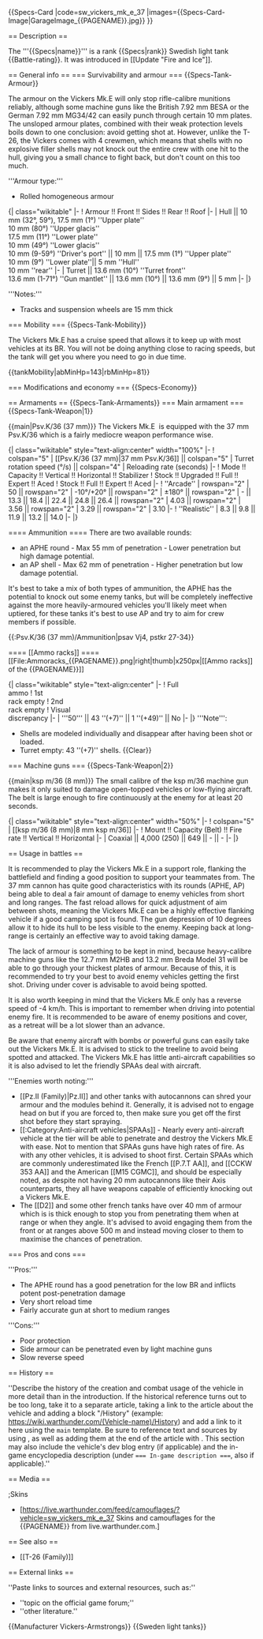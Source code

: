 {{Specs-Card
|code=sw_vickers_mk_e_37
|images={{Specs-Card-Image|GarageImage_{{PAGENAME}}.jpg}}
}}

== Description ==
<!-- ''In the description, the first part should be about the history of the creation and combat usage of the vehicle, as well as its key features. In the second part, tell the reader about the ground vehicle in the game. Insert a screenshot of the vehicle, so that if the novice player does not remember the vehicle by name, he will immediately understand what kind of vehicle the article is talking about.'' -->
The '''{{Specs|name}}''' is a rank {{Specs|rank}} Swedish light tank {{Battle-rating}}. It was introduced in [[Update "Fire and Ice"]].

== General info ==
=== Survivability and armour ===
{{Specs-Tank-Armour}}
<!-- ''Describe armour protection. Note the most well protected and key weak areas. Appreciate the layout of modules as well as the number and location of crew members. Is the level of armour protection sufficient, is the placement of modules helpful for survival in combat? If necessary use a visual template to indicate the most secure and weak zones of the armour.'' -->
The armour on the Vickers Mk.E will only stop rifle-calibre munitions reliably, although some machine guns like the British 7.92 mm BESA or the German 7.92 mm MG34/42 can easily punch through certain 10 mm plates. The unsloped armour plates, combined with their weak protection levels boils down to one conclusion: avoid getting shot at. However, unlike the T-26, the Vickers comes with 4 crewmen, which means that shells with no explosive filler shells may not knock out the entire crew with one hit to the hull, giving you a small chance to fight back, but don't count on this too much.

'''Armour type:'''

* Rolled homogeneous armour

{| class="wikitable"
|-
! Armour !! Front !! Sides !! Rear !! Roof
|-
| Hull || 10 mm (32°, 59°), 17.5 mm (1°) ''Upper plate''<br>10 mm (80°) ''Upper glacis''<br>17.5 mm (11°) ''Lower plate''<br>10 mm (49°) ''Lower glacis''<br>10 mm (9-59°) ''Driver's port'' || 10 mm || 17.5 mm (1°) ''Upper plate''<br>10 mm (9°) ''Lower plate''|| 5 mm ''Hull''<br>10 mm ''rear''
|-
| Turret || 13.6 mm (10°) ''Turret front'' <br> 13.6 mm (1-71°) ''Gun mantlet'' || 13.6 mm (10°) || 13.6 mm (9°) || 5 mm
|-
|}

'''Notes:'''

* Tracks and suspension wheels are 15 mm thick

=== Mobility ===
{{Specs-Tank-Mobility}}
<!-- ''Write about the mobility of the ground vehicle. Estimate the specific power and manoeuvrability, as well as the maximum speed forwards and backwards.'' -->
The Vickers Mk.E has a cruise speed that allows it to keep up with most vehicles at its BR. You will not be doing anything close to racing speeds, but the tank will get you where you need to go in due time.

{{tankMobility|abMinHp=143|rbMinHp=81}}

=== Modifications and economy ===
{{Specs-Economy}}

== Armaments ==
{{Specs-Tank-Armaments}}
=== Main armament ===
{{Specs-Tank-Weapon|1}}
<!-- ''Give the reader information about the characteristics of the main gun. Assess its effectiveness in a battle based on the reloading speed, ballistics and the power of shells. Do not forget about the flexibility of the fire, that is how quickly the cannon can be aimed at the target, open fire on it and aim at another enemy. Add a link to the main article on the gun: <code><nowiki>{{main|Name of the weapon}}</nowiki></code>. Describe in general terms the ammunition available for the main gun. Give advice on how to use them and how to fill the ammunition storage.'' -->
{{main|Psv.K/36 (37 mm)}}
The Vickers Mk.E  is equipped with the 37 mm Psv.K/36 which is a fairly mediocre weapon performance wise.

{| class="wikitable" style="text-align:center" width="100%"
|-
! colspan="5" | [[Psv.K/36 (37 mm)|37 mm Psv.K/36]] || colspan="5" | Turret rotation speed (°/s) || colspan="4" | Reloading rate (seconds)
|-
! Mode !! Capacity !! Vertical !! Horizontal !! Stabilizer
! Stock !! Upgraded !! Full !! Expert !! Aced
! Stock !! Full !! Expert !! Aced
|-
! ''Arcade''
| rowspan="2" | 50 || rowspan="2" | -10°/+20° || rowspan="2" | ±180° || rowspan="2" | - || 13.3 || 18.4 || 22.4 || 24.8 || 26.4 || rowspan="2" | 4.03 || rowspan="2" | 3.56 || rowspan="2" | 3.29 || rowspan="2" | 3.10
|-
! ''Realistic''
| 8.3 || 9.8 || 11.9 || 13.2 || 14.0
|-
|}

==== Ammunition ====
There are two available rounds:
* an APHE round - Max 55 mm of penetration - Lower penetration but high damage potential.
* an AP shell - Max 62 mm of penetration - Higher penetration but low damage potential.

It's best to take a mix of both types of ammunition, the APHE has the potential to knock out some enemy tanks, but will be completely ineffective against the more heavily-armoured vehicles you'll likely meet when uptiered, for these tanks it's best to use AP and try to aim for crew members if possible.

{{:Psv.K/36 (37 mm)/Ammunition|psav Vj4, pstkr 27-34}}

==== [[Ammo racks]] ====
[[File:Ammoracks_{{PAGENAME}}.png|right|thumb|x250px|[[Ammo racks]] of the {{PAGENAME}}]]
<!-- '''Last updated: 2.21.1.47''' -->
{| class="wikitable" style="text-align:center"
|-
! Full<br>ammo
! 1st<br>rack empty
! 2nd<br>rack empty
! Visual<br>discrepancy
|-
| '''50''' || 43&nbsp;''(+7)'' || 1&nbsp;''(+49)'' || No
|-
|}
'''Note''':

* Shells are modeled individually and disappear after having been shot or loaded.
* Turret empty: 43&nbsp;''(+7)'' shells.
{{Clear}}

=== Machine guns ===
{{Specs-Tank-Weapon|2}}
<!-- ''Offensive and anti-aircraft machine guns not only allow you to fight some aircraft but also are effective against lightly armoured vehicles. Evaluate machine guns and give recommendations on its use.'' -->
{{main|ksp m/36 (8 mm)}}
The small calibre of the ksp m/36 machine gun makes it only suited to damage open-topped vehicles or low-flying aircraft. The belt is large enough to fire continuously at the enemy for at least 20 seconds.

{| class="wikitable" style="text-align:center" width="50%"
|-
! colspan="5" | [[ksp m/36 (8 mm)|8 mm ksp m/36]]
|-
! Mount !! Capacity (Belt) !! Fire rate !! Vertical !! Horizontal
|-
| Coaxial || 4,000 (250) || 649 || - || -
|-
|}

== Usage in battles ==
<!-- ''Describe the tactics of playing in the vehicle, the features of using vehicles in the team and advice on tactics. Refrain from creating a "guide" - do not impose a single point of view but instead give the reader food for thought. Describe the most dangerous enemies and give recommendations on fighting them. If necessary, note the specifics of the game in different modes (AB, RB, SB).'' -->
It is recommended to play the Vickers Mk.E in a support role, flanking the battlefield and finding a good position to support your teammates from. The 37 mm cannon has quite good characteristics with its rounds (APHE, AP) being able to deal a fair amount of damage to enemy vehicles from short and long ranges. The fast reload allows for quick adjustment of aim between shots, meaning the Vickers Mk.E can be a highly effective flanking vehicle if a good camping spot is found. The gun depression of 10 degrees allow it to hide its hull to be less visible to the enemy. Keeping back at long-range is certainly an effective way to avoid taking damage.

The lack of armour is something to be kept in mind, because heavy-calibre machine guns like the 12.7 mm M2HB and 13.2 mm Breda Model 31 will be able to go through your thickest plates of armour. Because of this, it is recommended to try your best to avoid enemy vehicles getting the first shot. Driving under cover is advisable to avoid being spotted.

It is also worth keeping in mind that the Vickers Mk.E only has a reverse speed of -4 km/h. This is important to remember when driving into potential enemy fire. It is recommended to be aware of enemy positions and cover, as a retreat will be a lot slower than an advance.

Be aware that enemy aircraft with bombs or powerful guns can easily take out the Vickers Mk.E. It is advised to stick to the treeline to avoid being spotted and attacked. The Vickers Mk.E has little anti-aircraft capabilities so it is also advised to let the friendly SPAAs deal with aircraft.

'''Enemies worth noting:'''

* [[Pz.II (Family)|Pz.II]] and other tanks with autocannons can shred your armour and the modules behind it.  Generally, it is advised not to engage head on but if you are forced to, then make sure you get off the first shot before they start spraying. 
* [[:Category:Anti-aircraft vehicles|SPAAs]] - Nearly every anti-aircraft vehicle at the tier will be able to penetrate and destroy the Vickers Mk.E with ease. Not to mention that SPAAs guns have high rates of fire. As with any other vehicles, it is advised to shoot first. Certain SPAAs which are commonly underestimated like the French [[P.7.T AA]], and [[CCKW 353 AA]] and the American [[M15 CGMC]], and should be especially noted, as despite not having 20 mm autocannons like their Axis counterparts, they all have weapons capable of efficiently knocking out a Vickers Mk.E.
* The [[D2]] and some other french tanks have over 40 mm of armour which is is thick enough to stop you from penetrating them when at range or when they angle. It's advised to avoid engaging them from the front or at ranges above 500 m and instead moving closer to them to maximise the chances of penetration.

=== Pros and cons ===
<!-- ''Summarise and briefly evaluate the vehicle in terms of its characteristics and combat effectiveness. Mark its pros and cons in a bulleted list. Try not to use more than 6 points for each of the characteristics. Avoid using categorical definitions such as "bad", "good" and the like - use substitutions with softer forms such as "inadequate" and "effective".'' -->

'''Pros:'''

* The APHE round has a good penetration for the low BR and inflicts potent post-penetration damage
* Very short reload time
* Fairly accurate gun at short to medium ranges

'''Cons:'''

* Poor protection
* Side armour can be penetrated even by light machine guns
* Slow reverse speed

== History ==
<!-- ''Describe the history of the creation and combat usage of the vehicle in more detail than in the introduction. If the historical reference turns out to be too long, take it to a separate article, taking a link to the article about the vehicle and adding a block "/History" (example: <nowiki>https://wiki.warthunder.com/(Vehicle-name)/History</nowiki>) and add a link to it here using the <code>main</code> template. Be sure to reference text and sources by using <code><nowiki><ref></ref></nowiki></code>, as well as adding them at the end of the article with <code><nowiki><references /></nowiki></code>. This section may also include the vehicle's dev blog entry (if applicable) and the in-game encyclopedia description (under <code><nowiki>=== In-game description ===</nowiki></code>, also if applicable).'' -->
''Describe the history of the creation and combat usage of the vehicle in more detail than in the introduction. If the historical reference turns out to be too long, take it to a separate article, taking a link to the article about the vehicle and adding a block "/History" (example: <nowiki>https://wiki.warthunder.com/(Vehicle-name)/History</nowiki>) and add a link to it here using the <code>main</code> template. Be sure to reference text and sources by using <code><nowiki><ref></ref></nowiki></code>, as well as adding them at the end of the article with <code><nowiki><references /></nowiki></code>. This section may also include the vehicle's dev blog entry (if applicable) and the in-game encyclopedia description (under <code><nowiki>=== In-game description ===</nowiki></code>, also if applicable).''

== Media ==
<!-- ''Excellent additions to the article would be video guides, screenshots from the game, and photos.'' -->

;Skins

* [https://live.warthunder.com/feed/camouflages/?vehicle=sw_vickers_mk_e_37 Skins and camouflages for the {{PAGENAME}} from live.warthunder.com.]

== See also ==
<!-- ''Links to the articles on the War Thunder Wiki that you think will be useful for the reader, for example:''
* ''reference to the series of the vehicles;''
* ''links to approximate analogues of other nations and research trees.'' -->

* [[T-26 (Family)]]

== External links ==
<!-- ''Paste links to sources and external resources, such as:''
* ''topic on the official game forum;''
* ''other literature.'' -->
''Paste links to sources and external resources, such as:''

* ''topic on the official game forum;''
* ''other literature.''

{{Manufacturer Vickers-Armstrongs}}
{{Sweden light tanks}}